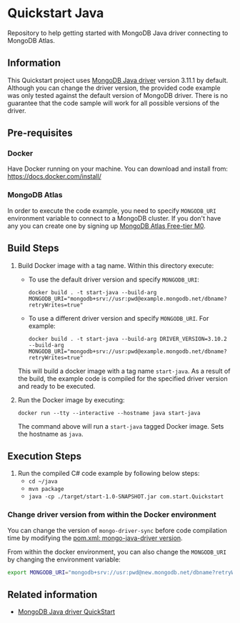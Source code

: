 # Quickstart Java

Repository to help getting started with MongoDB Java driver connecting to MongoDB Atlas.

## Information

This Quickstart project uses [MongoDB Java driver](https://mongodb.github.io/mongo-java-driver/) version 3.11.1 by default. Although you can change the driver version, the provided code example was only tested against the default version of MongoDB driver. There is no guarantee that the code sample will work for all possible versions of the driver.

## Pre-requisites 

### Docker 

Have Docker running on your machine. You can download and install from: https://docs.docker.com/install/

### MongoDB Atlas

In order to execute the code example, you need to specify `MONGODB_URI` environment variable to connect to a MongoDB cluster. If you don't have any you can create one by signing up [MongoDB Atlas Free-tier M0](https://docs.atlas.mongodb.com/getting-started/). 

## Build Steps 

1. Build Docker image with a tag name. Within this directory execute: 
   * To use the default driver version and specify `MONGODB_URI`:
      ```
      docker build . -t start-java --build-arg MONGODB_URI="mongodb+srv://usr:pwd@example.mongodb.net/dbname?retryWrites=true"
      ```
   * To use a different driver version and specify `MONGODB_URI`. For example:
      ```
      docker build . -t start-java --build-arg DRIVER_VERSION=3.10.2 --build-arg MONGODB_URI="mongodb+srv://usr:pwd@example.mongodb.net/dbname?retryWrites=true"
      ```
   This will build a docker image with a tag name `start-java`. 
   As a result of the build, the example code is compiled for the specified driver version and ready to be executed.

2. Run the Docker image by executing:
   ```
   docker run --tty --interactive --hostname java start-java
   ```

   The command above will run a `start-java` tagged Docker image. Sets the hostname as `java`. 

## Execution Steps

1. Run the compiled C# code example by following below steps:
    * `cd ~/java`
    * `mvn package`
    * `java -cp ./target/start-1.0-SNAPSHOT.jar com.start.Quickstart`

### Change driver version from within the Docker environment

You can change the version of `mongo-driver-sync` before code compilation time by modifying the [pom.xml: mongo-java-driver version](java/pom.xml#L11). 

From within the docker environment, you can also change the `MONGODB_URI` by changing the environment variable: 

```sh
export MONGODB_URI="mongodb+srv://usr:pwd@new.mongodb.net/dbname?retryWrites=true"
```

## Related information

* [MongoDB Java driver QuickStart](https://mongodb.github.io/mongo-java-driver/3.11/driver/getting-started/quick-start/)

